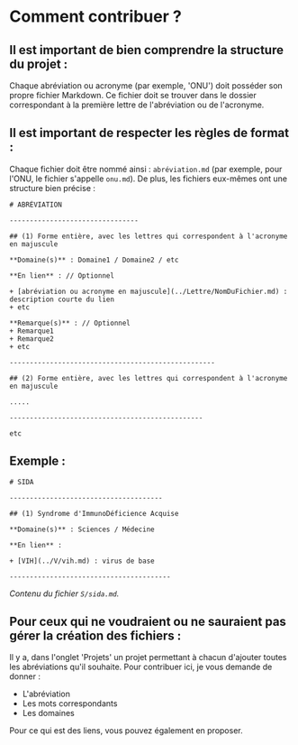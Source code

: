 # Comment contribuer ?

## Il est important de bien comprendre la structure du projet :

Chaque abréviation ou acronyme (par exemple, 'ONU') doit posséder son propre fichier Markdown. Ce fichier doit se trouver dans le dossier correspondant à la première lettre de l'abréviation ou de l'acronyme.

## Il est important de respecter les règles de format :

Chaque fichier doit être nommé ainsi : `abréviation.md` (par exemple, pour l'ONU, le fichier s'appelle `onu.md`). De plus, les fichiers eux-mêmes ont une structure bien précise :

    # ABRÉVIATION

    --------------------------------

    ## (1) Forme entière, avec les lettres qui correspondent à l'acronyme en majuscule

    **Domaine(s)** : Domaine1 / Domaine2 / etc

    **En lien** : // Optionnel

    + [abréviation ou acronyme en majuscule](../Lettre/NomDuFichier.md) : description courte du lien
    + etc

    **Remarque(s)** : // Optionnel
    + Remarque1
    + Remarque2
    + etc

    ---------------------------------------------------

    ## (2) Forme entière, avec les lettres qui correspondent à l'acronyme en majuscule

    .....

    ------------------------------------------------

    etc

## Exemple :

    # SIDA

    --------------------------------------

    ## (1) Syndrome d'ImmunoDéficience Acquise

    **Domaine(s)** : Sciences / Médecine

    **En lien** :

    + [VIH](../V/vih.md) : virus de base

    ----------------------------------------

*Contenu du fichier `S/sida.md`.*

## Pour ceux qui ne voudraient ou ne sauraient pas gérer la création des fichiers :

Il y a, dans l'onglet 'Projets' un projet permettant à chacun d'ajouter toutes les abréviations qu'il souhaite. Pour contribuer ici, je vous demande de donner :

+ L'abréviation
+ Les mots correspondants
+ Les domaines

Pour ce qui est des liens, vous pouvez également en proposer.